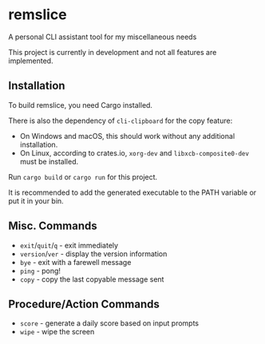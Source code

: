 # remslice

A personal CLI assistant tool for my miscellaneous needs

This project is currently in development and not all features are implemented.

## Installation

To build remslice, you need Cargo installed.

There is also the dependency of `cli-clipboard` for the copy feature:
- On Windows and macOS, this should work without any additional installation.
- On Linux, according to crates.io, `xorg-dev` and `libxcb-composite0-dev` must be installed.

Run `cargo build` or `cargo run` for this project.

It is recommended to add the generated executable to the PATH variable or put it in your bin.

## Misc. Commands
- `exit`/`quit`/`q` - exit immediately
- `version`/`ver` - display the version information
- `bye` - exit with a farewell message
- `ping` - pong!
- `copy` - copy the last copyable message sent

<!-- TODO: list all -->

## Procedure/Action Commands
- `score` - generate a daily score based on input prompts
- `wipe` - wipe the screen
